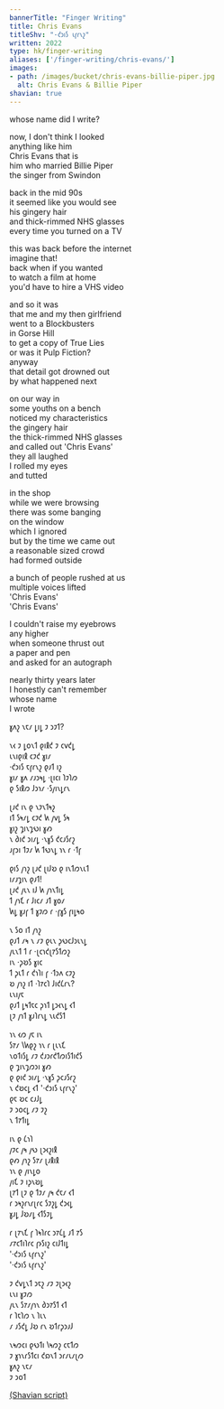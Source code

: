 ```yaml
---
bannerTitle: "Finger Writing" 
title: Chris Evans
titleShv: "·𐑒𐑮𐑦𐑕 𐑧𐑝𐑩𐑯𐑟"
written: 2022
type: hk/finger-writing
aliases: ['/finger-writing/chris-evans/']
images:
- path: /images/bucket/chris-evans-billie-piper.jpg 
  alt: Chris Evans & Billie Piper
shavian: true
---
```


<div class="latin">

whose name did I write?  

now, I don't think I looked    
anything like him  
Chris Evans that is  
him who married Billie Piper  
the singer from Swindon  

back in the mid 90s  
it seemed like you would see  
his gingery hair  
and thick-rimmed NHS glasses  
every time you turned on a TV  

this was back before the internet  
imagine that!  
back when if you wanted  
to watch a film at home  
you'd have to hire a VHS video  

and so it was  
that me and my then girlfriend  
went to a Blockbusters  
in Gorse Hill  
to get a copy of True Lies  
or was it Pulp Fiction?  
anyway  
that detail got drowned out  
by what happened next  

on our way in  
some youths on a bench  
noticed my characteristics  
the gingery hair  
the thick-rimmed NHS glasses  
and called out 'Chris Evans'  
they all laughed  
I rolled my eyes  
and tutted  

in the shop  
while we were browsing  
there was some banging  
on the window  
which I ignored  
but by the time we came out  
a reasonable sized crowd  
had formed outside

a bunch of people rushed at us  
multiple voices lifted  
'Chris Evans'  
'Chris Evans'  

I couldn't raise my eyebrows  
any higher  
when someone thrust out  
a paper and pen  
and asked for an autograph

nearly thirty years later  
I honestly can't remember  
whose name  
I wrote

</div>

<div class="shavian">

𐑣𐑵𐑟 𐑯𐑱𐑥 𐑛𐑦𐑛 𐑲 𐑮𐑲𐑑?  

𐑯𐑬 𐑲 𐑛𐑴𐑯𐑑 𐑞𐑦𐑙𐑒 𐑲 𐑤𐑫𐑒𐑛  
𐑧𐑯𐑦𐑞𐑦𐑙 𐑤𐑲𐑒 𐑣𐑦𐑥  
·𐑒𐑮𐑦𐑕 𐑱𐑝𐑩𐑯𐑟 𐑞𐑨𐑑 𐑦𐑟  
𐑣𐑦𐑥 𐑣𐑵 𐑥𐑨𐑮𐑰𐑛 ·𐑚𐑦𐑤𐑦 𐑐𐑲𐑐𐑼  
𐑞 𐑕𐑦𐑙𐑼 𐑓𐑮𐑪𐑥 ·𐑕𐑢𐑦𐑯𐑛𐑩𐑯

𐑚𐑨𐑒 𐑦𐑯 𐑞 𐑯𐑲𐑯𐑑𐑰𐑟  
𐑦𐑑 𐑕𐑰𐑥𐑛 𐑤𐑲𐑒 𐑿 𐑢𐑫𐑛 𐑕𐑰  
𐑣𐑦𐑟 𐑡𐑦𐑯𐑡𐑻𐑦 𐑣𐑺  
𐑯 𐑔𐑦𐑒 𐑮𐑦𐑥𐑛 ·𐑯𐑣𐑕 𐑒𐑤𐑨𐑕𐑩𐑟  
𐑨𐑝𐑮𐑦 𐑑𐑲𐑥 𐑿 𐑑𐑻𐑯𐑛 𐑪𐑯 𐑩 ·𐑑𐑝

𐑞𐑦𐑕 𐑢𐑪𐑟 𐑚𐑨𐑒 𐑚𐑦𐑓𐑹 𐑞 𐑦𐑯𐑑𐑼𐑯𐑧𐑑  
𐑦𐑥𐑨𐑡𐑦𐑯 𐑞𐑨𐑑!  
𐑚𐑨𐑒 𐑢𐑧𐑯 𐑦𐑓 𐑿 𐑢𐑪𐑯𐑑𐑦𐑛  
𐑑 𐑢𐑪𐑗 𐑩 𐑓𐑦𐑤𐑥 𐑨𐑑 𐑣𐑴𐑥  
𐑿𐑛 𐑣𐑨𐑝 𐑑 𐑣𐑲𐑼 𐑩 ·𐑝𐑣𐑕 𐑝𐑦𐑛𐑰𐑴

𐑯 𐑕𐑴 𐑦𐑑 𐑢𐑪𐑟  
𐑞𐑨𐑑 𐑥𐑰 𐑯 𐑥𐑲 𐑞𐑧𐑯 𐑜𐑻𐑤𐑓𐑮𐑧𐑯𐑛  
𐑢𐑧𐑯𐑑 𐑑 𐑩 ·𐑚𐑤𐑪𐑒𐑚𐑳𐑕𐑑𐑼𐑟  
𐑦𐑯 ·𐑜𐑹𐑕 𐑣𐑦𐑤  
𐑑 𐑜𐑧𐑑 𐑩 𐑒𐑪𐑐𐑦 𐑝 ·𐑑𐑮𐑵 𐑤𐑲𐑟  
𐑹 𐑢𐑪𐑟 𐑦𐑑 ·𐑐𐑳𐑤𐑐 𐑓𐑦𐑒𐑖𐑩𐑯?  
𐑧𐑯𐑦𐑢𐑱  
𐑞𐑨𐑑 𐑛𐑰𐑑𐑱𐑤 𐑜𐑪𐑑 𐑛𐑮𐑬𐑯𐑛 𐑬𐑑  
𐑚𐑲 𐑢𐑪𐑑 𐑣𐑨𐑐𐑩𐑯𐑛 𐑯𐑧𐑒𐑕𐑑  

𐑪𐑯 𐑬𐑼 𐑢𐑱 𐑦𐑯  
𐑕𐑳𐑥 𐑘𐑿𐑞𐑟 𐑪𐑯 𐑩 𐑚𐑧𐑯𐑗  
𐑯𐑴𐑑𐑦𐑕𐑛 𐑥𐑲 𐑒𐑨𐑮𐑩𐑒𐑑𐑼𐑦𐑕𐑑𐑦𐑒𐑕  
𐑞 𐑡𐑦𐑯𐑡𐑼𐑮𐑦 𐑣𐑺  
𐑞 𐑞𐑦𐑒 𐑮𐑦𐑥𐑛 ·𐑯𐑣𐑕 𐑜𐑤𐑨𐑕𐑩𐑟  
𐑯 𐑒𐑹𐑤𐑛 𐑬𐑑 '·𐑒𐑮𐑦𐑕 𐑧𐑝𐑩𐑯𐑟'  
𐑞𐑱 𐑹𐑤 𐑤𐑨𐑓𐑛  
𐑲 𐑮𐑴𐑤𐑛 𐑥𐑲 𐑲𐑟  
𐑯 𐑑𐑳𐑑𐑦𐑛  

𐑦𐑯 𐑞 𐑖𐑪𐑐  
𐑢𐑲𐑤 𐑢𐑰 𐑢𐑻 𐑚𐑮𐑬𐑟𐑦𐑙  
𐑞𐑺 𐑢𐑪𐑟 𐑕𐑳𐑥 𐑚𐑨𐑙𐑦𐑙  
𐑪𐑯 𐑞 𐑢𐑦𐑯𐑛𐑴  
𐑢𐑦𐑗 𐑲 𐑦𐑜𐑯𐑹𐑛  
𐑚𐑳𐑑 𐑚𐑲 𐑞 𐑑𐑲𐑥 𐑢𐑰 𐑒𐑱𐑥 𐑬𐑑  
𐑩 𐑮𐑰𐑟𐑩𐑯𐑩𐑚𐑩𐑤 𐑕𐑲𐑟𐑛 𐑒𐑮𐑬𐑛  
𐑣𐑨𐑛 𐑓𐑹𐑥𐑛 𐑬𐑑𐑕𐑲𐑛  

𐑩 𐑚𐑳𐑯𐑗 𐑝 𐑐𐑰𐑐𐑩𐑤 𐑮𐑳𐑖𐑛 𐑨𐑑 𐑳𐑕  
𐑥𐑳𐑤𐑑𐑦𐑐𐑩𐑤 𐑝𐑶𐑕𐑦𐑟 𐑤𐑦𐑓𐑑𐑦𐑛  
'·𐑒𐑮𐑦𐑕 𐑧𐑝𐑩𐑯𐑟'  
'·𐑒𐑮𐑦𐑕 𐑧𐑝𐑩𐑯𐑟'

𐑲 𐑒𐑫𐑛𐑯𐑑 𐑮𐑱𐑟 𐑥𐑲 𐑲𐑚𐑮𐑬𐑟  
𐑧𐑯𐑦 𐑣𐑲𐑼  
𐑢𐑧𐑯 𐑕𐑳𐑥𐑢𐑪𐑯 𐑔𐑮𐑳𐑕𐑑 𐑬𐑑  
𐑩 𐑐𐑱𐑐𐑼 𐑯 𐑐𐑧𐑯  
𐑥 𐑨𐑕𐑒𐑛 𐑓𐑹 𐑩𐑯 𐑹𐑑𐑩𐑜𐑮𐑨𐑓  

𐑯𐑰𐑼𐑤𐑦 𐑞𐑻𐑑𐑦 𐑘𐑰𐑼𐑟 𐑤𐑱𐑑𐑼  
𐑲 𐑣𐑪𐑯𐑩𐑕𐑑𐑤𐑦 𐑒𐑸𐑯𐑑 𐑮𐑩𐑥𐑧𐑥𐑚𐑼  
𐑣𐑵𐑟 𐑯𐑱𐑥  
𐑲 𐑮𐑴𐑑


[(Shavian script)](/shavian/intro)

</div>
